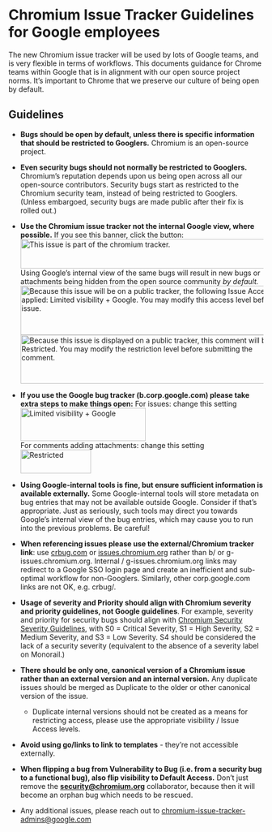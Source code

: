 
# Chromium Issue Tracker Guidelines for Google employees

The new Chromium issue tracker will be used by lots of Google teams, and is very
flexible in terms of workflows. This documents guidance for Chrome teams within
Google that is in alignment with our open source project norms. It’s important
to Chrome that we preserve our culture of being open by default.

## Guidelines

- **Bugs should be open by default, unless there is specific information that
  should be restricted to Googlers.**
  Chromium is an open-source project.

- **Even security bugs should not normally be restricted to Googlers.**
  Chromium’s reputation depends upon us being open across all our open-source
  contributors. Security bugs start as restricted to the Chromium security team,
  instead of being restricted to Googlers. (Unless embargoed, security bugs are
  made public after their fix is rolled out.)

- **Use the Chromium issue tracker not the internal Google view, where
 possible.** If you see this banner, click the button:\
  <img src="banner.png" alt="This issue is part of the chromium tracker." width=770 height=58>\
 Using Google’s internal view of the same bugs will result in new bugs or
 attachments being hidden from the open source community _by default._\
  <img src="access-warning1.png" alt="Because this issue will be on a public tracker, the following Issue Access Limit will be applied: Limited visibility + Google. You may modify this access level before creating the issue." width=603 height=97>\
  <img src="access-warning2.png" alt="Because this issue is displayed on a public tracker, this comment will be Restricted. You may modify the restriction level before submitting the comment." width=504 height=96>

- **If you use the Google bug tracker (b.corp.google.com) please take extra
  steps to make things open:** For issues: change this setting\
  <img src="issue-access.png" alt="Limited visibility + Google" width=247 height=65>\
  For comments adding attachments: change this setting \
  <img src="attachment-access.png" alt="Restricted" width=139 height=47>

- **Using Google-internal tools is fine, but ensure sufficient information is
  available externally.** Some Google-internal tools will store metadata on bug
  entries that may not be available outside Google. Consider if that’s
  appropriate. Just as seriously, such tools may direct you towards Google’s
  internal view of the bug entries, which may cause you to run into the previous
  problems. Be careful!

- **When referencing issues please use the external/Chromium tracker link**:
  use [crbug.com](https://crbug.com) or [issues.chromium.org](https://issues.chromium.org)
  rather than b/ or g-issues.chromium.org. Internal / g-issues.chromium.org
  links may redirect to a Google SSO login page and create an inefficient
  and sub-optimal workflow for non-Googlers. Similarly, other
  corp.google.com links are not OK, e.g. crbug/.

- **Usage of severity and Priority should align with Chromium severity and
  priority guidelines, not Google guidelines**. For example, severity and
  priority for security bugs should align with [Chromium Security Severity
  Guidelines](https://chromium.googlesource.com/chromium/src/+/main/docs/security/severity-guidelines.md),
  with S0 = Critical Severity, S1 = High Severity, S2 = Medium Severity, and S3
  = Low Severity. S4 should be considered the lack of a security severity
  (equivalent to the absence of a severity label on Monorail.)

- **There should be only one, canonical version of a Chromium issue rather than
  an external version and an internal version.** Any duplicate issues should be
  merged as Duplicate to the older or other canonical version of the issue.

  - Duplicate internal versions should not be created as a means for restricting
    access, please use the appropriate visibility / Issue Access levels.

- **Avoid using go/links to link to templates** - they’re not accessible
  externally.

- **When flipping a bug from Vulnerability to Bug (i.e. from a security bug to a
  functional bug), also flip visibility to Default Access.** Don’t just remove
  the [**security@chromium.org**](mailto:security@chromium.org) collaborator,
  because then it will become an orphan bug which needs to be rescued.

- Any additional issues, please reach out to
[chromium-issue-tracker-admins@google.com](chromium-issue-tracker-admins@google.com)
